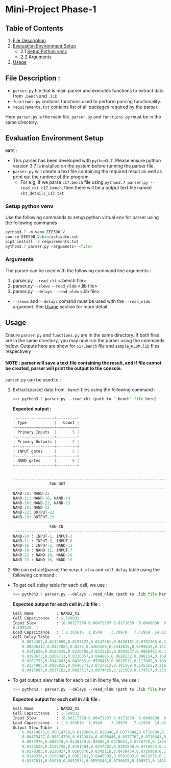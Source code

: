 # Mini-Project Phase-1

## Table of Contents 
1. [File Description](#file-description)
2. [Evaluation Environment Setup](#evaluation-environment-setup)
    - 2.1 [Setup Python venv](#setup-python-venv)
    - 2.2 [Arguments](#arguments)
3. [Usage](#usage)


## File Description :

- `parser.py` file that is main parser and executes functions to extract data from `.bench` and `.lib`
- `functions.py` contains functions used to perform parsing functionality.
- `requirements.txt` contains list of all packages required by the parser.

Here `parser.py` is the main file. `parser.py` and `functions.py` must be in the same directory.

## Evaluation Environment Setup 

**`NOTE`** : 
- This parser has been developed with `python3.7`. Please ensure python version 3.7 is installed on the system before running the parser file.
- `parser.py` will create a text file containing the required result as well as print out the runtime of the program. 
    - For e.g, if we parse `c17.bench` file using `python3.7 parser.py --read_ckt c17.bench`, then there will be a output text file named `ckt_details_c17.txt`

### Setup python venv 

Use the following commands to setup python virtual env for parser using the following commands

```python
python3.7 -m venv EEE598_V 
source EEE598_V/bin/activate.csh
pip3 install -r requirements.txt
python3.7 parser.py <arguments> <file>

```
### Arguments 

The parser can be used with the following command line arguments :
1.  parser.py `--read_ckt` <.bench file>
2.  parser.py `--slews` `--read_nldm` <.lib file> 
3.  parser.py `--delays` `--read_nldm` <.lib file> 

- `--slews` and `--delays` comand must be used with the `--read_nldm` argument. See [Usage](#usage) section for more detail

## Usage 

Ensure `parser.py` and `functions.py` are in the same directory. 
If both files are in the same directory, you may now run the parser using the commands below. 
Outputs here are show for `c17.bench` file and `sample_NLDM.lib` files respectively

#### **NOTE** : parser will save a text file containing the result, and if file cannot be created, parser will print the output to the console.

`parser.py` can be used to :
1. Extract(parse) data from `.bench` files using the following command :
    ```python
    >>> python3.7 parser.py --read_ckt (path to `.bench` file here)
    ```

    **Expected output :**
    ```python
    +-----------------+---------+
    | Type            |   Count |
    +=================+=========+
    | Primary Inputs  |       5 |
    +-----------------+---------+
    | Primary Outputs |       2 |
    +-----------------+---------+
    | INPUT gates     |       5 |
    +-----------------+---------+
    | NAND gates      |       6 |
    +-----------------+---------+


    ----------------------------------------------------------------------
                    FAN-OUT
    ----------------------------------------------------------------------
    NAND-10: NAND-22
    NAND-11: NAND-16, NAND-19
    NAND-16: NAND-22, NAND-23
    NAND-19: NAND-23
    NAND-22: OUTPUT-22
    NAND-23: OUTPUT-23
    ----------------------------------------------------------------------
                    FAN-IN
    ----------------------------------------------------------------------
    NAND-10 : INPUT-1, INPUT-3
    NAND-11 : INPUT-3, INPUT-6
    NAND-16 : INPUT-2, NAND-11
    NAND-19 : NAND-11, INPUT-7
    NAND-22 : NAND-10, NAND-16
    NAND-23 : NAND-16, NAND-19
    ```



2. We can extract(parse) the `output_slew` and  `cell_delay` table using the following command :

- To get cell_delay table for each cell, we use :
    ```python
    >>> python3.7 parser.py --delays --read_nldm (path to .lib file here)
    ```

    **Expected output for each cell in .lib file :**

    ```python
    Cell Name          : NAND2_X1
    Cell Capacitance   : 1.599032
    Input Slew         : [0.00117378 0.00472397 0.0171859  0.0409838  0.0780596  0.130081
    0.198535  ]
    Load Capacitance   : [ 0.365616  1.8549    3.70979   7.41959  14.8392   29.6783   59.3567  ]
    Cell Delay Table    :
        0.0074307,0.0112099,0.0157672,0.0247561,0.0426101,0.0782368,0.149445
        0.00896317,0.0127084,0.0173,0.0263569,0.0442815,0.0799642,0.151206
        0.0141826,0.0189535,0.0236392,0.0325101,0.0503637,0.0860462,0.157306
        0.0198673,0.0266711,0.0336357,0.044885,0.0628232,0.098154,0.16922
        0.0262799,0.0348883,0.043833,0.0586475,0.0818511,0.117889,0.188351
        0.0334985,0.0438815,0.0546771,0.0727012,0.101569,0.145562,0.216015
        0.0415987,0.0537162,0.0663517,0.0874425,0.121509,0.174517,0.253405
    ```

- To get output_slew table for each cell in liberty file, we use :
    ```python
    >>> python3.7 parser.py --delays --read_nldm (path to .lib file here)
    ```

    **Expected output for each cell in .lib file :**
    ```python 
    Cell Name          : NAND2_X1
    Cell Capacitance   : 1.599032
    Input Slew         : [0.00117378 0.00472397 0.0171859  0.0409838  0.0780596  0.130081 0.198535  ]
    Load Capacitance   : [ 0.365616  1.8549    3.70979   7.41959  14.8392   29.6783   59.3567  ]
    Output Slew Table  :
        0.00474878,0.00814768,0.0123804,0.020848,0.0377848,0.0716838,0.139435
        0.00475427,0.00814708,0.0123814,0.0208446,0.0377762,0.0716641,0.139428
        0.0077976,0.009978,0.0130179,0.02085,0.0378031,0.0716776,0.13943
        0.0122628,0.0156758,0.0191464,0.0247382,0.0382858,0.0716833,0.139437
        0.0178385,0.0220827,0.0266676,0.0342116,0.0458454,0.0726908,0.139429
        0.0249336,0.0298045,0.0352101,0.0445099,0.0592803,0.0822832,0.139806
        0.0337631,0.03916,0.0452534,0.0559346,0.0736025,0.100571,0.148264  
    ```

